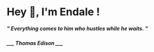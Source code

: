 <h1 title="head"> Hey 👋, I'm Endale !</h1>

**<h5><i>" Everything comes to him who hustles while he waits. "</i></h5>**

*<b>___ Thomas Edison ___</b>*
